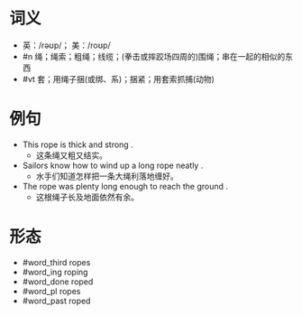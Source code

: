 # 词义
- 英：/rəʊp/； 美：/roʊp/
- #n 绳；绳索；粗绳；线缆；(拳击或摔跤场四周的)围绳；串在一起的相似的东西
- #vt 套；用绳子捆(或绑、系)；捆紧；用套索抓捕(动物)
# 例句
- This rope is thick and strong .
	- 这条绳又粗又结实。
- Sailors know how to wind up a long rope neatly .
	- 水手们知道怎样把一条大绳利落地缠好。
- The rope was plenty long enough to reach the ground .
	- 这根绳子长及地面依然有余。
# 形态
- #word_third ropes
- #word_ing roping
- #word_done roped
- #word_pl ropes
- #word_past roped

